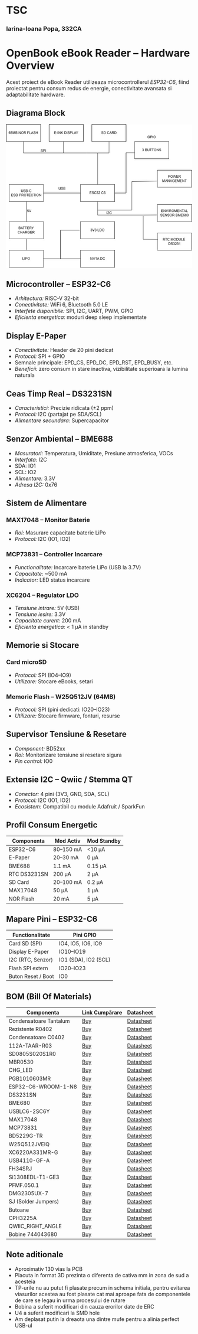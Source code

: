 # TSC
### Iarina-Ioana Popa, 332CA

# OpenBook eBook Reader – Hardware Overview
Acest proiect de eBook Reader utilizeaza microcontrollerul *ESP32-C6*, fiind proiectat pentru consum redus de energie, conectivitate avansata si adaptabilitate hardware.

## Diagrama Block
![Diagrama Block](./Images/Diagrama.jpg)

## Microcontroller – ESP32-C6
- *Arhitectura:* RISC-V 32-bit
- *Conectivitate:* WiFi 6, Bluetooth 5.0 LE
- *Interfete disponibile:* SPI, I2C, UART, PWM, GPIO
- *Eficienta energetica:* moduri deep sleep implementate

## Display E-Paper
- *Conectivitate:* Header de 20 pini dedicat
- *Protocol:* SPI + GPIO
 - Semnale principale: EPD_CS, EPD_DC, EPD_RST, EPD_BUSY, etc.
- *Beneficii:* zero consum in stare inactiva, vizibilitate superioara la lumina naturala

## Ceas Timp Real – DS3231SN
- *Caracteristici:* Precizie ridicata (±2 ppm)
- *Protocol:* I2C (partajat pe SDA/SCL)
- *Alimentare secundara:* Supercapacitor

## Senzor Ambiental – BME688
- *Masuratori:* Temperatura, Umiditate, Presiune atmosferica, VOCs
- *Interfata:* I2C
 - SDA: IO1
 - SCL: IO2
- *Alimentare:* 3.3V
- *Adresa I2C:* 0x76

## Sistem de Alimentare
### MAX17048 – Monitor Baterie
- *Rol:* Masurare capacitate baterie LiPo
- *Protocol:* I2C (IO1, IO2)
### MCP73831 – Controller Incarcare
- *Functionalitate:* Incarcare baterie LiPo (USB la 3.7V)
- *Capacitate:* ~500 mA
- *Indicator:* LED status incarcare
### XC6204 – Regulator LDO
- *Tensiune intrare:* 5V (USB)
- *Tensiune iesire:* 3.3V
- *Capacitate curent:* 200 mA
- *Eficienta energetica:* < 1 µA in standby

## Memorie si Stocare
### Card microSD
- *Protocol:* SPI (IO4–IO9)
- *Utilizare:* Stocare eBooks, setari
### Memorie Flash – W25Q512JV (64MB)
- *Protocol:* SPI (pini dedicati: IO20–IO23)
- *Utilizare:* Stocare firmware, fonturi, resurse

## Supervisor Tensiune & Resetare
- *Component:* BD52xx
- *Rol:* Monitorizare tensiune si resetare sigura
- *Pin control:* IO0

## Extensie I2C – Qwiic / Stemma QT
- *Conector:* 4 pini (3V3, GND, SDA, SCL)
- *Protocol:* I2C (IO1, IO2)
- *Ecosistem:* Compatibil cu module Adafruit / SparkFun

## Profil Consum Energetic
| Componenta             | Mod Activ       | Mod Standby    |
|------------------------|-----------------|----------------|
| ESP32-C6               | 80–150 mA       | <10 µA         |
| E-Paper                | 20–30 mA        | 0 µA           |
| BME688                 | 1.1 mA          | 0.15 µA        |
| RTC DS3231SN           | 200 µA          | 2 µA           |
| SD Card                | 20–100 mA       | 0.2 µA         |
| MAX17048               | 50 µA           | 1 µA           |
| NOR Flash              | 20 mA           | 5 µA           |

## Mapare Pini – ESP32-C6
| Functionalitate        | Pini GPIO            |
|------------------------|----------------------|
| Card SD (SPI)          | IO4, IO5, IO6, IO9   |
| Display E-Paper        | IO10–IO19            |
| I2C (RTC, Senzor)      | IO1 (SDA), IO2 (SCL) |
| Flash SPI extern       | IO20–IO23            |
| Buton Reset / Boot     | IO0                  |

## BOM (Bill Of Materials)
| Componenta | Link Cumpărare | Datasheet |
|------------|-----------------|-----------|
| Condensatoare Tantalum | [Buy](https://ro.mouser.com/ProductDetail/KYOCERA-AVX/TAJW107M010RNJ?qs=Wtp%252Bf%2FAeVqIH8v1VxV%252B1Rg%3D%3D) | [Datasheet](https://ro.mouser.com/datasheet/2/40/TAJ-3165264.pdf) |
| Rezistente R0402 | [Buy](https://store.comet.srl.ro/Search/?keywords=r0402#eyJpcHAiOiIyMCIsIm0iOiIiLCJrIjoicjA0MDIifQ%3D%3D) | [Datasheet](https://www.yageo.com/upload/media/product/products/datasheet/rchip/PYu-RC_Group_51_RoHS_L_12.pdf) |
| Condensatoare C0402 | [Buy](https://store.comet.srl.ro/CatalogueFarnell/Search/?keywords=c0402#eyJpcHAiOiIyMCIsImsiOiJjMDQwMiJ9) | [Datasheet](https://componentsearchengine.com/Datasheets/2/CC0402MRX5R5BB106.pdf) |
| 112A-TAAR-R03 | [Buy](https://store.comet.srl.ro/Catalogue/Product/43497/) | [Datasheet](https://www.snapeda.com/parts/112A-TAAR-R03/Attend/datasheet/) |
| SD0805S020S1R0 | [Buy](https://ro.mouser.com/ProductDetail/KYOCERA-AVX/SD0805S020S1R0?qs=jCA%252BPfw4LHbpkAoSnwrdjw%3D%3D) | [Datasheet](https://ro.mouser.com/datasheet/2/40/schottky-3165252.pdf) |
| MBR0530 | [Buy](https://ro.mouser.com/ProductDetail/onsemi-Fairchild/MBR0530?qs=VOMQJJE%252BBNniwJKcE3T43Q==) | [Datasheet](https://ro.mouser.com/datasheet/2/308/MBR0530_D-1810985.pdf) |
| CHG_LED | [Buy](https://ro.mouser.com/ProductDetail/Kingbright/KP-1608SURCK?qs=2JU0tDl2GZ3FuyEWfBV1%2Fg==) | [Datasheet](https://www.snapeda.com/parts/KP-1608SURCK/Kingbright/datasheet/) |
| PGB1010603MR | [Buy](https://www.digikey.com/en/products/detail/littelfuse-inc/PGB1010603MR/715755) | [Datasheet](https://www.littelfuse.com/assetdocs/pulseguard-esd-suppressors-pgb1-datasheet?assetguid=8a337998-d54d-466b-be4e-dc5bcd1f9321) |
| ESP32-C6-WROOM-1-N8 | [Buy](https://ro.mouser.com/ProductDetail/Espressif-Systems/ESP32-C6-WROOM-1-N8?qs=8Wlm6%252BaMh8ST02Gmwp74cw%3D%3D) | [Datasheet](https://ro.mouser.com/datasheet/2/891/Espressif_ESP32_C6_WROOM_1__Datasheet_V0_1_PRELIMI-3239987.pdf) |
| DS3231SN | [Buy](https://store.comet.srl.ro/Catalogue/Product/47690/) | [Datasheet](https://ro.mouser.com/datasheet/2/609/DS3231-3421123.pdf) |
| BME680 | [Buy](https://ro.mouser.com/ProductDetail/Bosch-Sensortec/BME688?qs=IS%252B4QmGtzzqQoVDscqwx3A%3D%3D) | [Datasheet](https://ro.mouser.com/datasheet/2/783/bst_bme688_fl000-2307034.pdf) |
| USBLC6-2SC6Y | [Buy](https://ro.mouser.com/ProductDetail/STMicroelectronics/USBLC6-2SC6Y?qs=gNDSiZmRJS%2FOgDexvXkdow%3D%3D) | [Datasheet](https://ro.mouser.com/datasheet/2/389/usblc6_2sc6y-1852505.pdf) 
| MAX17048 | [Buy](https://ro.mouser.com/ProductDetail/Analog-Devices-Maxim-Integrated/MAX17048G%2bT10?qs=D7PJwyCwLAoGnnn8jEPRBQ%3D%3D) | [Datasheet](https://ro.mouser.com/datasheet/2/609/MAX17048_MAX17049-3469099.pdf) |
| MCP73831 | [Buy](https://ro.mouser.com/ProductDetail/Microchip-Technology/MCP73831T-2ATI-OT?qs=yUQqVecv4qsZbioEUu%252B83g%3D%3D) | [Datasheet](https://ro.mouser.com/datasheet/2/268/MCP73831_Family_Data_Sheet_DS20001984H-3441711.pdf) |
| BD5229G-TR | [Buy](https://www.digikey.com/en/products/detail/rohm-semiconductor/BD5229G-TR/3663792) | [Datasheet](https://fscdn.rohm.com/en/products/databook/datasheet/ic/power/voltage_detector/bd52xxg-e.pdf) |
| W25Q512JVEIQ | [Buy](https://ro.mouser.com/ProductDetail/Winbond/W25Q512JVEIQ?qs=l7cgNqFNU1jw6svr3at6tA%3D%3D) | [Datasheet](https://ro.mouser.com/datasheet/2/949/Winbond_W25Q512JV_Datasheet-3240039.pdf) |
| XC6220A331MR-G | [Buy](https://ro.mouser.com/ProductDetail/Torex-Semiconductor/XC6220A331MR-G?qs=AsjdqWjXhJ8ZSWznL1J0gg%3D%3D) | [Datasheet](https://ro.mouser.com/datasheet/2/760/xc6220-3371556.pdf) |
| USB4110-GF-A | [Buy](https://ro.mouser.com/ProductDetail/GCT/USB4110-GF-A?qs=KUoIvG%2F9IlYiZvIXQjyJeA%3D%3D) | [Datasheet](https://ro.mouser.com/datasheet/2/837/GCT_USB4110_Product_Drawing___20k_cycles-3455479.pdf) |
| FH34SRJ | [Buy](https://ro.mouser.com/ProductDetail/Hirose-Connector/FH34SRJ-24S-0.5SH99?qs=vcbW%252B4%252BSTIpKBl5ap9J8Fw%3D%3D) | [Datasheet](https://ro.mouser.com/datasheet/2/185/FH34SRJ_24S_0_5SH_99__CL0580_1255_6_99_2DDrawing_0-1615044.pdf) |
| Si1308EDL-T1-GE3 | [Buy](https://www.digikey.com/en/products/detail/vishay-siliconix/SI1308EDL-T1-GE3/4876435) | [Datasheet](https://www.vishay.com/docs/63399/si1308edl.pdf) |
| PFMF.050.1 | [Buy](https://ro.mouser.com/ProductDetail/EPCOS-TDK/B72520T0350K062?qs=dEfas%2FXlABIszF52uu7vrg%3D%3D) | [Datasheet](https://www.tdk-electronics.tdk.com/inf/75/db/CTVS_14/Surge_protection_series.pdf) |
| DMG2305UX-7 | [Buy](https://www.digikey.com/en/products/detail/diodes-incorporated/DMG2305UX-7/4340666) | [Datasheet](https://www.diodes.com/assets/Datasheets/DMG2305UX.pdf) |
| SJ (Solder Jumpers) | [Buy](https://grabcad.com/library/solder-jumpers-1) | [Datasheet](https://grabcad.com/library/solder-jumpers-1) |
| Butoane | [Buy](https://industry.panasonic.com/global/en/products/control/switch/light-touch/number/evqpuj02k) | [Datasheet](https://industry.panasonic.com/global/en/downloads?tab=catalog&small_g_cd=203&part_no=EVQPUJ02K) |
| CPH3225A | [Buy](https://www.digikey.com/en/products/detail/seiko-instruments/CPH3225A/8692444) | [Datasheet](https://mm.digikey.com/Volume0/opasdata/d220001/medias/docus/6537/rev05-CPHCPM.pdf) |
| QWIIC_RIGHT_ANGLE | [Buy](https://ro.mouser.com/ProductDetail/SparkFun/PRT-14417?qs=wd5RIQLrsJhgdz%2FpmZ%2F3GQ==) | [Datasheet](https://ro.mouser.com/datasheet/2/813/Qwiic_Connector_Datasheet-1223982.pdf) |
| Bobine 744043680 | [Buy](https://ro.mouser.com/ProductDetail/Wurth-Elektronik/744043680?qs=PGXP4M47uW6VkZq%252BkzjrHA%3D%3D) | [Datasheet](https://www.we-online.com/components/products/datasheet/744043680.pdf) |

## Note aditionale
- Aproximativ 130 vias la PCB
- Placuta in format 3D prezinta o diferenta de cativa mm in zona de sud a acesteia
- TP-urile nu au putut fi plasate precum in schema initiala, pentru evitarea viasurilor acestea au fost plasate cat mai aproape fata de  componentele de care se legau in urma procesului de rutare
- Bobina a suferit modificari din cauza erorilor date de ERC
- U4 a suferit modificari la SMD hole
- Am deplasat putin la dreaota una dintre mufe pentru a alinia perfect USB-ul
